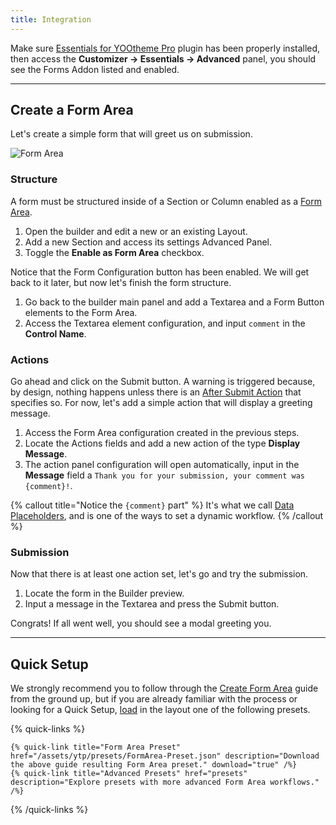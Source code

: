 ```yaml
---
title: Integration
---
```


Make sure [Essentials for YOOtheme Pro](../) plugin has been properly installed, then access the **Customizer -> Essentials -> Advanced** panel, you should see the Forms Addon listed and enabled.

---

## Create a Form Area

Let's create a simple form that will greet us on submission.

![Form Area](/assets/ytp/forms/form-area-guide.webp)

### Structure

A form must be structured inside of a Section or Column enabled as a [Form Area](form-area).

1. Open the builder and edit a new or an existing Layout.
1. Add a new Section and access its settings Advanced Panel.
1. Toggle the **Enable as Form Area** checkbox.

Notice that the Form Configuration button has been enabled. We will get back to it later, but now let's finish the form structure.

1. Go back to the builder main panel and add a Textarea and a Form Button elements to the Form Area.
1. Access the Textarea element configuration, and input `comment` in the **Control Name**.

### Actions

Go ahead and click on the Submit button. A warning is triggered because, by design, nothing happens unless there is an [After Submit Action](actions) that specifies so. For now, let's add a simple action that will display a greeting message.

1. Access the Form Area configuration created in the previous steps.
1. Locate the Actions fields and add a new action of the type **Display Message**.
1. The action panel configuration will open automatically, input in the **Message** field a `Thank you for your submission, your comment was {comment}!`.

{% callout title="Notice the `{comment}` part" %}
It's what we call [Data Placeholders](dynamic#data-placeholders), and is one of the ways to set a dynamic workflow.
{% /callout %}

### Submission

Now that there is at least one action set, let's go and try the submission.

1. Locate the form in the Builder preview.
1. Input a message in the Textarea and press the Submit button.

Congrats! If all went well, you should see a modal greeting you.

---

## Quick Setup

We strongly recommend you to follow through the [Create Form Area](#create-a-form-area) guide from the ground up, but if you are already familiar with the process or looking for a Quick Setup, [load](https://yootheme.com/support/yootheme-pro/joomla/layout-library#download-and-upload-layouts) in the layout one of the following presets.

{% quick-links %}

    {% quick-link title="Form Area Preset" href="/assets/ytp/presets/FormArea-Preset.json" description="Download the above guide resulting Form Area preset." download="true" /%}
    {% quick-link title="Advanced Presets" href="presets" description="Explore presets with more advanced Form Area workflows." /%}

{% /quick-links %}
